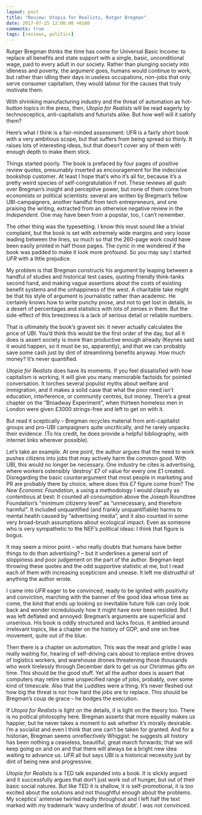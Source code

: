 ```yaml
---
layout: post
title: "Review: Utopia for Realists, Rutger Bregman"
date: 2017-07-25 12:00:00 +0100
comments: true
tags: [reviews, politics]
---
```


Rutger Bregman thinks the time has come for Universal Basic Income: to replace all benefits and state support with a single, basic, unconditional wage, paid to every adult in our society. Rather than plunging society into idleness and poverty, the argument goes, humans would continue to work, but rather than idling their days in useless occupations, non-jobs that only serve consumer capitalism, they would labour for the causes that truly motivate them.

With shrinking manufacturing industry and the threat of automation as hot-button topics in the press, then, _Utopia for Realists_ will be read eagerly by technosceptics, anti-capitalists and futurists alike. But how well will it satisfy them?
<!--more-->

Here’s what I think is a fair-minded assessment: UFR is a fairly short book with a very ambitious scope, but that suffers from being spread so thinly. It raises lots of interesting ideas, but that doesn’t cover any of them with enough depth to make them stick.

Things started poorly. The book is prefaced by four pages of positive review quotes, presumably inserted as encouragement for the indecisive bookshop customer. At least I hope that’s who it’s all for, because it’s a pretty weird species of self-congratulation if not. These reviews all gush over Bregman’s insight and perceptive power, but none of them come from economists or political scientists: several are written by Bregman’s fellow UBI-campaigners, another handful from tech entrepreneurs, and one praising the writing, extracted from an otherwise negative review in the _Independent_. One may have been from a popstar, too, I can’t remember.

The other thing was the typesetting. I know this must sound like a trivial complaint, but the book is set with extremely wide margins and very loose leading between the lines, so much so that the 260-page work could have been easily printed in half those pages. The cynic in me wondered if the book was padded to make it look more profound. So you may say I started _UFR_ with a little prejudice.

My problem is that Bregman constructs his argument by leaping between a handful of studies and historical test cases, quoting friendly think-tanks second hand, and making vague assertions about the costs of existing benefit systems and the unhappiness of the west. A charitable take might be that his style of argument is journalistic rather than academic. He certainly knows how to write punchy prose, and not to get lost in details, in a desert of percentages and statistics with lots of zeroes in them. But the side-effect of this breeziness is a lack of serious detail or reliable numbers.

That is ultimately the book’s gravest sin: it never actually calculates the price of UBI. You’d think this would be the first order of the day, but all it does is assert society is more than productive enough already (Keynes said it would happen, so it must be so, apparently), and that we can probably save some cash just by dint of streamlining benefits anyway. How much money? It’s never quantified.

_Utopia for Realists_ does have its moments. If you feel dissatisfied with how capitalism is working, it will give you many memorable factoids for pointed conversation. It torches several populist myths about welfare and immigration, and it makes a solid case that what the poor need isn’t education, interference, or community centres, but money. There’s a great chapter on the “Broadway Experiment”, when thirteen homeless men in London were given £3000 strings-free and left to get on with it.

But read it sceptically – Bregman recycles material from anti-capitalist groups and pro-UBI campaigners quite uncritically, and he rarely unpacks their evidence. (To his credit, he does provide a helpful bibliography, with internet links wherever possible).

Let’s take an example. At one point, the author argues that the need to work pushes citizens into jobs that may actively harm the common good. With UBI, this would no longer be necessary. One industry he cites is advertising, where workers ostensibly ‘destroy’ £7 of value for every one £1 created. Disregarding the basic counterargument that most people in marketing and PR are probably there by choice, where does this £7 figure come from? The _New Economic Foundation_, a using a methodology I would classify as contentious at best: It counted all consumption above the Joseph Roundtree Foundation’s “minimum citizenry level” as “unnecessary, and therefore harmful”. It included unquantified (and frankly unquantifiable) harms to mental health caused by “advertising media”, and it also counted in some very broad-brush assumptions about ecological impact. Even as someone who is very sympathetic to the NEF’s political ideas: I think that figure is bogus.

It may seem a minor point – who really doubts that humans have better things to do than advertising? – but it underlines a general sort of sloppiness and poor judgement on the part of the author. Bregman kept throwing these quotes and the odd supportive statistic at me, but I read each of them with increasing scepticism and unease. It left me distrustful of anything the author wrote.

I came into _UFR_ eager to be convinced, ready to be ignited with positivity and conviction, marching with the banner of the good idea whose time as come, the kind that ends up looking so inevitable future folk can only look back and wonder incredulously how it might have ever been resisted. But I was left deflated and annoyed: Bregman’s arguments are superficial and unserious. His book is oddly structured and lacks focus. It ambled around irrelevant topics, like a chapter on the history of GDP, and one on free movement, quite out of the blue.

Then there is a chapter on automation. This was the meat and gristle I was really waiting for, hearing of self-driving cars about to replace entire droves of logistics workers, and warehouse drones threatening those thousands who work tirelessly through December dark to get us our Christmas gifts on time. This should be the good stuff. Yet all the author does is assert that computers may retire some unspecified range of jobs, probably, over some kind of timescale. Also that the Luddites were a thing. It’s never fleshed out how big the threat is nor how hard the jobs are to replace. This should be Bregman’s coup de grace – he bodges the execution.

If _Utopia for Realists_ is light on the details, it is light on the theory too. There is no poltical philosophy here. Bregman asserts that more equality makes us happier, but he never takes a moment to ask whether it’s morally desirable. I’m a socialist and even I think that one can’t be taken for granted. And for a historian, Bregman seems unreflectively Whiggist: he suggests all history has been nothing a ceaseless, beautiful, great march forwards; that we will keep going on and on and that there will always be a bright new idea waiting to advance us. _UFR_ all but says UBI is a historical necessity just by dint of being new and progressive.

_Utopia for Realists_ is a TED talk expanded into a book. It is slickly argued and it successfully argues that don’t just work out of hunger, but out of their basic social natures. But like TED it is shallow, it is self-promotional, it is too excited about the solutions and not thoughtful enough about the problems. My sceptics’ antennae twirled madly throughout and I left half the text marked with my trademark ‘wavy underline of doubt’. I was not convinced.